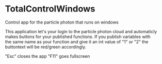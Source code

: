 # TotalControlWindows
Control app for the particle photon that runs on windows

This application let's your login to the particle photon cloud and automaticly makes buttons for your published functions. If you publish variables with the same name as your function and give it an int value of "1" or "2" the buttontext will be red/green accordingly.

"Esc" closes the app
"F11" goes fullscreen
